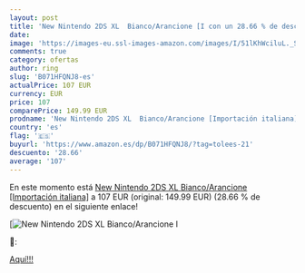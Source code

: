 ```yaml
---
layout: post
title: 'New Nintendo 2DS XL  Bianco/Arancione [I con un 28.66 % de descuento'
date: 
image: 'https://images-eu.ssl-images-amazon.com/images/I/51lKhWciluL._SL200_.jpg'
comments: true
category: ofertas
author: ring
slug: 'B071HFQNJ8-es'
actualPrice: 107 EUR
currency: EUR
price: 107
comparePrice: 149.99 EUR
prodname: 'New Nintendo 2DS XL  Bianco/Arancione [Importación italiana]'
country: 'es'
flag: '🇪🇸'
buyurl: 'https://www.amazon.es/dp/B071HFQNJ8/?tag=tolees-21'
descuento: '28.66'
average: '107'
---
```


En este momento está [New Nintendo 2DS XL  Bianco/Arancione [Importación italiana]](https://www.amazon.es/dp/B071HFQNJ8/?tag=tolees-21) a 107 EUR (original: 149.99 EUR) (28.66 %  de descuento) en el siguiente enlace!

[![New Nintendo 2DS XL  Bianco/Arancione [I](https://images-eu.ssl-images-amazon.com/images/I/51lKhWciluL._SL200_.jpg)](https://www.amazon.es/dp/B071HFQNJ8/?tag=tolees-21)

🔎:


[Aquí!!!](https://www.amazon.es/dp/B071HFQNJ8/?tag=tolees-21)
